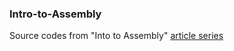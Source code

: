 ### Intro-to-Assembly

Source codes from "Into to Assembly" [article series](http://blog.brakmic.com/category/assembly/)
